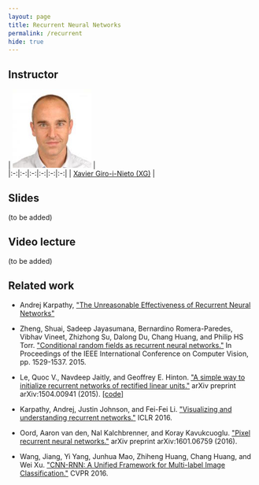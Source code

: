 ```yaml
---
layout: page
title: Recurrent Neural Networks
permalink: /recurrent
hide: true
---
```


## Instructor

| ![Xavier Giro-i-Nieto][XavierGiro-photo] |  
|:-:|:-:|:-:|:-:|:-:|:-:|
| [Xavier Giro-i-Nieto (XG)](XavierGiro-web) |

[XavierGiro-web]: https://imatge.upc.edu/web/people/xavier-giro
[XavierGiro-photo]: img/instructors/XavierGiro.jpg "Xavier Giro-i-Nieto"


## Slides

(to be added)

## Video lecture

(to be added)


## Related work

* Andrej Karpathy, ["The Unreasonable Effectiveness of Recurrent Neural Networks"](http://karpathy.github.io/2015/05/21/rnn-effectiveness/)

* Zheng, Shuai, Sadeep Jayasumana, Bernardino Romera-Paredes, Vibhav Vineet, Zhizhong Su, Dalong Du, Chang Huang, and Philip HS Torr. ["Conditional random fields as recurrent neural networks."](http://www.robots.ox.ac.uk/~szheng/CRFasRNN.html) In Proceedings of the IEEE International Conference on Computer Vision, pp. 1529-1537. 2015.

* Le, Quoc V., Navdeep Jaitly, and Geoffrey E. Hinton. ["A simple way to initialize recurrent networks of rectified linear units."](http://arxiv.org/abs/1504.00941) arXiv preprint arXiv:1504.00941 (2015). [[code]](https://github.com/fchollet/keras/blob/master/examples/mnist_irnn.py)

* Karpathy, Andrej, Justin Johnson, and Fei-Fei Li. ["Visualizing and understanding recurrent networks."](http://arxiv.org/abs/1506.02078) ICLR 2016.

* Oord, Aaron van den, Nal Kalchbrenner, and Koray Kavukcuoglu. ["Pixel recurrent neural networks."](http://arxiv.org/abs/1601.06759) arXiv preprint arXiv:1601.06759 (2016).

* Wang, Jiang, Yi Yang, Junhua Mao, Zhiheng Huang, Chang Huang, and Wei Xu. ["CNN-RNN: A Unified Framework for Multi-label Image Classification."](http://arxiv.org/abs/1604.04573) CVPR 2016.
